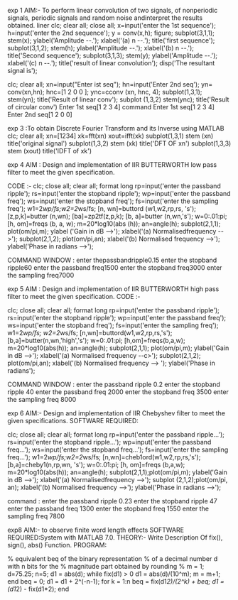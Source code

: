  exp 1 AIM:- To perform linear convolution of two signals, of nonperiodic
signals, periodic signals and random noise andinterpret the results obtained.
liner 
clc;
clear all;
close all;
x=input('enter the 1st sequence');
h=input('enter the 2nd sequence');
y = conv(x,h);
figure;
subplot(3,1,1);
stem(x);
ylabel('Amplitude --.');
xlabel('(a) n --.');
title('first sequence');
subplot(3,1,2);
stem(h);
ylabel('Amplitude --.');
xlabel('(b) n --.');
title('Second sequence');
subplot(3,1,3);
stem(y);
ylabel('Amplitude --.');
xlabel('(c) n --.');
title('result of linear convolution');
disp('The resultant signal is');

clc;
clear all;
xn=input("Enter ist seq");
hn=input('Enter 2nd seq');
yn= conv(xn,hn);
hnc=[1 2 0 0 ];
ync=cconv (xn, hnc, 4);
subplot(1,3,1);
stem(yn);
title('Result of linear conv'); subplot (1,3,2)
stem(ync);
title('Result of circular conv')
Enter 1st seq[1 2 3 4]
command 
Enter 1st seq[1 2 3 4]
Enter 2nd seq[1 2 0 0]

exp 3 :To obtain Discrete Fourier Transform and its Inverse using MATLAB
clc;
clear all;
xn=[1234]
xk=fft(xn)
xout=ifft(xk)
subplot(1,3,1)
stem (xn)
title('original signal')
subplot(1,3,2)
stem (xk)
title('DFT OF xn')
subplot(1,3,3)
stem (xout)
title('IDFT of xk')

 exp 4 AIM : Design and implementation of IIR BUTTERWORTH low pass filter to meet  the given specification. 

CODE :- 
clc;
close all;
clear all;
format long
rp=input('enter the passband ripple');
rs=input('enter the stopband ripple');
wp=input('enter the passband freq'); ws=input('enter the stopband freq');
fs=input('enter the sampling freq');
w1=2*wp/fs;w2=2*ws/fs;
[n, wn]=buttord (w1,w2,rp,rs, 's');
[z,p,k]=butter (n,wn);
[ba]=zp2tf(z,p,k);
[b, a]=butter (n,wn,'s');
w=0:.01:pi;
[h, om]=freqs (b, a, w);
m=20*log10(abs (h));
an=angle(h);
subplot(2,1,1); plot(om/pi,m);
ylabel ('Gain in dB -->'); xlabel('(a) Normalisedfrequency -->');
subplot(2,1,2); plot(om/pi,an);
xlabel('(b) Normalised frequency -->');
ylabel('Phase in radians -->');

COMMAND WINDOW :
enter thepassbandripple0.15
enter the stopband ripple60
enter the passband freq1500
enter the stopband freq3000
enter the sampling freq7000

exp 5 AIM : Design and implementation of IIR BUTTERWORTH high pass filter to meet  the given specification. 
CODE :- 

clc; 
close all; 
clear all; 
format long 
rp=input('enter the passband ripple'); 
rs=input('enter the stopband ripple'); 
wp=input('enter the passband freq'); 
ws=input('enter the stopband freq'); 
fs=input('enter the sampling freq'); 
w1=2*wp/fs; 
w2=2*ws/fs; 
[n,wn]=buttord(w1,w2,rp,rs,'s'); 
[b,a]=butter(n,wn,'high','s'); 
w=0:.01:pi; 
[h,om]=freqs(b,a,w); 
m=20*log10(abs(h)); 
an=angle(h); 
subplot(2,1,1); 
plot(om/pi,m); 
ylabel('Gain in dB -->'); 
xlabel('(a) Normalised frequency --c>'); 
subplot(2,1,2); 
plot(om/pi,an); 
xlabel('(b) Normalised frequency --> '); 
ylabel('Phase in radians'); 

COMMAND WINDOW : 
enter the passband ripple 0.2 
enter the stopband ripple 40 
enter the passband freq 2000 
enter the stopband freq 3500 
enter the sampling freq 8000 

exp 6 AIM:- Design and implementation of IIR Chebyshev filter to meet the given specifications.
SOFTWARE REQUIRED:

clc; 
close all;
clear all;
format long
rp=input('enter the passband ripple...');
rs=input('enter the stopband ripple...');
wp=input('enter the passband freq...');
ws=input('enter the stopband freq...');
fs=input('enter the sampling freq...');
w1=2*wp/fs;w2=2*ws/fs;
[n,wn]=cheb1ord(w1,w2,rp,rs,'s');
[b,a]=cheby1(n,rp,wn, 's');
w=0:.01:pi;
[h, om]=freqs (b,a,w);
m=20*log10(abs(h));
an=angle(h);
subplot(2,1,1);plot(om/pi,m);
ylabel('Gain in dB -->'); xlabel('(a) Normalisedfrequency -->');
subplot (2,1,2);plot(om/pi, an);
xlabel('(b) Normalised frequency -->');
ylabel('Phase in radians -->');

command :
enter the passband ripple 0.23
enter the stopband ripple 47
enter the passband freq 1300 
enter the stopband freq 1550
enter the sampling freq 7800

 exp8 AIM:- to observe finite word length effects
SOFTWARE REQUIRED:System with MATLAB 7.0.
THEORY:- Write Description Of fix(), sign(), abs() Function.
PROGRAM: 

% equivalent beq of the binary representation
% of a decimal number d with n bits for the
% magnitude part obtained by rounding
%
m = 1; d=75.25; n=5; d1 = abs(d);
while fix(d1) > 0
d1 = abs(d)/(10^m);
m = m+1;
end
beq = 0; d1 = d1 + 2^(-n-1);
for k = 1:n
beq = fix(d1*2)/(2^k) + beq;
d1 = (d1*2) - fix(d1*2);
end


